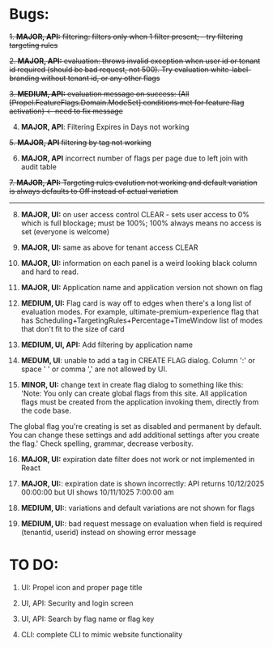 # Bugs:

~~1.  **MAJOR, API:** filtering: filters only when 1 filter present; - try filtering targeting rules~~

~~2.  **MAJOR, API:** evaluation: throws invalid exception when user id or tenant id required (should be bad request, not 500).  Try evaluation white-label-branding without tenant id, or any other flags~~

~~3.  **MEDIUM, API:** evaluation message on success: (All [Propel.FeatureFlags.Domain.ModeSet] conditions met for feature flag activation) <- need to fix message~~

4. **MAJOR, API**: Filtering Expires in Days not working

~~5. **MAJOR, API** filtering by tag not working~~

6. **MAJOR, API** incorrect number of flags per page due to left join with audit table

~~7.  **MAJOR, API:** Targeting rules evalution not working and default variation is always defaults to Off instead of actual variation~~

---

8. **MAJOR, UI:** on user access control CLEAR - sets user access to 0% which is full blockage; must be 100%; 100% always means no access is set (everyone is welcome)

9.  **MAJOR, UI:** same as above for tenant access CLEAR

10.  **MAJOR, UI:** information on each panel is a weird looking black column and hard to read. 

11.  **MAJOR, UI:** Application name and application version not shown on flag

12.  **MEDIUM, UI:** Flag card is way off to edges when there's a long list of evaluation modes. For example, ultimate-premium-experience flag that has Scheduling+TargetingRules+Percentage+TimeWindow list of modes that don't fit to the size of card

13. **MEDIUM, UI, API:** Add filtering by application name

14. **MEDUM, UI**: unable to add a tag in CREATE FLAG dialog. Column ':' or space ' ' or comma ',' are not allowed by UI.

15. **MINOR, UI:** change text in create flag dialog to something like this: 'Note: You only can create global flags from this site. All application flags must be created from the application invoking them, directly from the code base.

The global flag you're creating is set as disabled and permanent by default. You can change these settings and add additional settings after you create the flag.' Check spelling, grammar, decrease verbosity.

16. **MAJOR, UI:** expiration date filter does not work or not implemented in React

17. **MAJOR, UI:**: expiration date is shown incorrectly: API returns 10/12/2025 00:00:00 but UI shows 10/11/1025 7:00:00 am

18. **MEDIUM, UI:**: variations and default variations are not shown for flags

19. **MEDIUM, UI:**: bad request message on evaluation when field is required (tenantid, userid) instead on showing error message

# TO DO:

1. UI: Propel icon and proper page title

2. UI, API: Security and login screen

3. UI, API: Search by flag name or flag key

4. CLI: complete CLI to mimic website functionality
